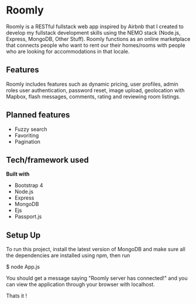 # Roomly

Roomly is a RESTful fullstack web app inspired by Airbnb that I created to develop my fullstack development skills using the NEMO stack (Node.js, Express, MongoDB, Other Stuff). Roomly functions as an online marketplace that connects people who want to rent our their homes/rooms with people who are looking for accommodations in that locale.

## Features

Roomly includes features such as dynamic pricing, user profiles, admin roles user authentication, password reset, image upload, geolocation with Mapbox, flash messages, comments, rating and reviewing room listings.

## Planned features

* Fuzzy search
* Favoriting 
* Pagination

## Tech/framework used

**Built with**

* Bootstrap 4
* Node.js
* Express
* MongoDB 
* Ejs
* Passport.js

## Setup Up

To run this project, install the latest version of MongoDB and make sure all the dependencies are installed using npm, then run 

$ node App.js

You should get a message saying "Roomly server has connected!" and you can view the application through your browser with localhost. 

Thats it !

